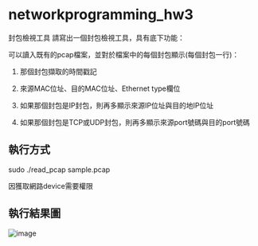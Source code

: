 # networkprogramming_hw3
封包檢視工具
請寫出一個封包檢視工具，具有底下功能：

可以讀入既有的pcap檔案，並對於檔案中的每個封包顯示(每個封包一行)：

1. 那個封包擷取的時間戳記

2. 來源MAC位址、目的MAC位址、Ethernet type欄位

3. 如果那個封包是IP封包，則再多顯示來源IP位址與目的地IP位址

4. 如果那個封包是TCP或UDP封包，則再多顯示來源port號碼與目的port號碼

## 執行方式
sudo ./read_pcap sample.pcap

因獲取網路device需要權限

## 執行結果圖
![image](https://user-images.githubusercontent.com/60705979/147855590-c5787128-a18e-461f-ab5e-0103b32c91fe.png)
